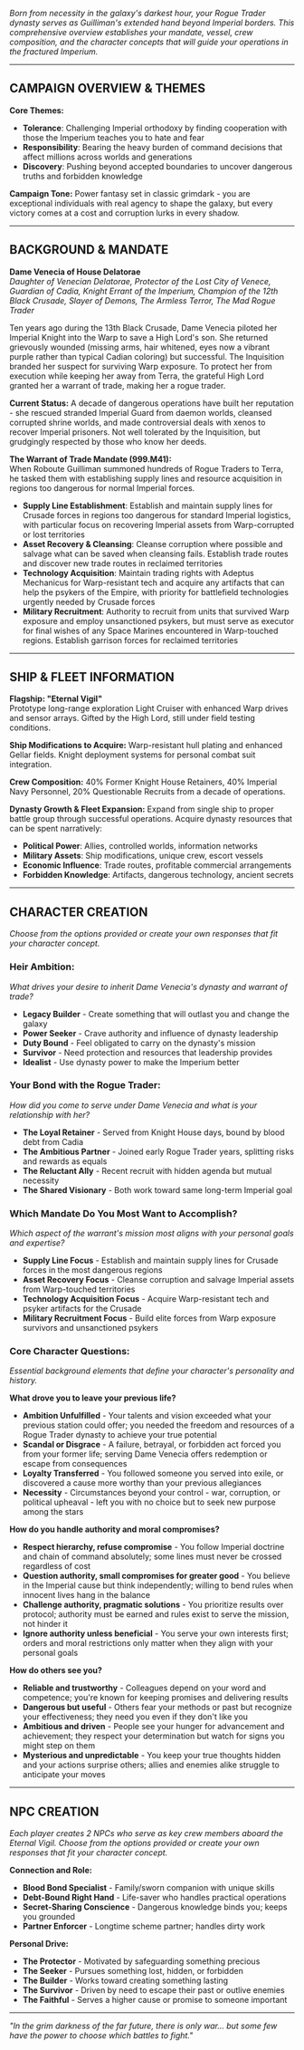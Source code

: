 *Born from necessity in the galaxy's darkest hour, your Rogue Trader dynasty serves as Guilliman's extended hand beyond Imperial borders. This comprehensive overview establishes your mandate, vessel, crew composition, and the character concepts that will guide your operations in the fractured Imperium.*

---

## CAMPAIGN OVERVIEW & THEMES

**Core Themes:**
- **Tolerance**: Challenging Imperial orthodoxy by finding cooperation with those the Imperium teaches you to hate and fear
- **Responsibility**: Bearing the heavy burden of command decisions that affect millions across worlds and generations  
- **Discovery**: Pushing beyond accepted boundaries to uncover dangerous truths and forbidden knowledge

**Campaign Tone:** Power fantasy set in classic grimdark - you are exceptional individuals with real agency to shape the galaxy, but every victory comes at a cost and corruption lurks in every shadow.

---


## BACKGROUND & MANDATE

**Dame Venecia of House Delatorae**  
*Daughter of Venecian Delatorae, Protector of the Lost City of Venece, Guardian of Cadia, Knight Errant of the Imperium, Champion of the 12th Black Crusade, Slayer of Demons, The Armless Terror, The Mad Rogue Trader*

Ten years ago during the 13th Black Crusade, Dame Venecia piloted her Imperial Knight into the Warp to save a High Lord's son. She returned grievously wounded (missing arms, hair whitened, eyes now a vibrant purple rather than typical Cadian coloring) but successful. The Inquisition branded her suspect for surviving Warp exposure. To protect her from execution while keeping her away from Terra, the grateful High Lord granted her a warrant of trade, making her a rogue trader.

**Current Status:** A decade of dangerous operations have built her reputation - she rescued stranded Imperial Guard from daemon worlds, cleansed corrupted shrine worlds, and made controversial deals with xenos to recover Imperial prisoners. Not well tolerated by the Inquisition, but grudgingly respected by those who know her deeds.

**The Warrant of Trade Mandate (999.M41):**  
When Roboute Guilliman summoned hundreds of Rogue Traders to Terra, he tasked them with establishing supply lines and resource acquisition in regions too dangerous for normal Imperial forces. 

- **Supply Line Establishment**: Establish and maintain supply lines for Crusade forces in regions too dangerous for standard Imperial logistics, with particular focus on recovering Imperial assets from Warp-corrupted or lost territories
- **Asset Recovery & Cleansing**: Cleanse corruption where possible and salvage what can be saved when cleansing fails. Establish trade routes and discover new trade routes in reclaimed territories
- **Technology Acquisition**: Maintain trading rights with Adeptus Mechanicus for Warp-resistant tech and acquire any artifacts that can help the psykers of the Empire, with priority for battlefield technologies urgently needed by Crusade forces
- **Military Recruitment**: Authority to recruit from units that survived Warp exposure and employ unsanctioned psykers, but must serve as executor for final wishes of any Space Marines encountered in Warp-touched regions. Establish garrison forces for reclaimed territories


---

## SHIP & FLEET INFORMATION

**Flagship: "Eternal Vigil"**  
Prototype long-range exploration Light Cruiser with enhanced Warp drives and sensor arrays. Gifted by the High Lord, still under field testing conditions.

**Ship Modifications to Acquire:** Warp-resistant hull plating and enhanced Gellar fields. Knight deployment systems for personal combat suit integration.

**Crew Composition:** 40% Former Knight House Retainers, 40% Imperial Navy Personnel, 20% Questionable Recruits from a decade of operations.

**Dynasty Growth & Fleet Expansion:** Expand from single ship to proper battle group through successful operations. Acquire dynasty resources that can be spent narratively:

- **Political Power**: Allies, controlled worlds, information networks
- **Military Assets**: Ship modifications, unique crew, escort vessels  
- **Economic Influence**: Trade routes, profitable commercial arrangements
- **Forbidden Knowledge**: Artifacts, dangerous technology, ancient secrets

---

## CHARACTER CREATION
*Choose from the options provided or create your own responses that fit your character concept.*


### **Heir Ambition:**
*What drives your desire to inherit Dame Venecia's dynasty and warrant of trade?*

- **Legacy Builder** - Create something that will outlast you and change the galaxy
- **Power Seeker** - Crave authority and influence of dynasty leadership  
- **Duty Bound** - Feel obligated to carry on the dynasty's mission
- **Survivor** - Need protection and resources that leadership provides
- **Idealist** - Use dynasty power to make the Imperium better

### **Your Bond with the Rogue Trader:**
*How did you come to serve under Dame Venecia and what is your relationship with her?*

- **The Loyal Retainer** - Served from Knight House days, bound by blood debt from Cadia
- **The Ambitious Partner** - Joined early Rogue Trader years, splitting risks and rewards as equals
- **The Reluctant Ally** - Recent recruit with hidden agenda but mutual necessity
- **The Shared Visionary** - Both work toward same long-term Imperial goal

### **Which Mandate Do You Most Want to Accomplish?**
*Which aspect of the warrant's mission most aligns with your personal goals and expertise?*

- **Supply Line Focus** - Establish and maintain supply lines for Crusade forces in the most dangerous regions
- **Asset Recovery Focus** - Cleanse corruption and salvage Imperial assets from Warp-touched territories  
- **Technology Acquisition Focus** - Acquire Warp-resistant tech and psyker artifacts for the Crusade
- **Military Recruitment Focus** - Build elite forces from Warp exposure survivors and unsanctioned psykers



### **Core Character Questions:**
*Essential background elements that define your character's personality and history.*

**What drove you to leave your previous life?**
- **Ambition Unfulfilled** - Your talents and vision exceeded what your previous station could offer; you needed the freedom and resources of a Rogue Trader dynasty to achieve your true potential
- **Scandal or Disgrace** - A failure, betrayal, or forbidden act forced you from your former life; serving Dame Venecia offers redemption or escape from consequences
- **Loyalty Transferred** - You followed someone you served into exile, or discovered a cause more worthy than your previous allegiances
- **Necessity** - Circumstances beyond your control - war, corruption, or political upheaval - left you with no choice but to seek new purpose among the stars

**How do you handle authority and moral compromises?**
- **Respect hierarchy, refuse compromise** - You follow Imperial doctrine and chain of command absolutely; some lines must never be crossed regardless of cost
- **Question authority, small compromises for greater good** - You believe in the Imperial cause but think independently; willing to bend rules when innocent lives hang in the balance
- **Challenge authority, pragmatic solutions** - You prioritize results over protocol; authority must be earned and rules exist to serve the mission, not hinder it
- **Ignore authority unless beneficial** - You serve your own interests first; orders and moral restrictions only matter when they align with your personal goals

**How do others see you?**
- **Reliable and trustworthy** - Colleagues depend on your word and competence; you're known for keeping promises and delivering results
- **Dangerous but useful** - Others fear your methods or past but recognize your effectiveness; they need you even if they don't like you
- **Ambitious and driven** - People see your hunger for advancement and achievement; they respect your determination but watch for signs you might step on them
- **Mysterious and unpredictable** - You keep your true thoughts hidden and your actions surprise others; allies and enemies alike struggle to anticipate your moves

---

## NPC CREATION 
*Each player creates 2 NPCs who serve as key crew members aboard the Eternal Vigil. Choose from the options provided or create your own responses that fit your character concept.*

**Connection and Role:**
- **Blood Bond Specialist** - Family/sworn companion with unique skills
- **Debt-Bound Right Hand** - Life-saver who handles practical operations
- **Secret-Sharing Conscience** - Dangerous knowledge binds you; keeps you grounded
- **Partner Enforcer** - Longtime scheme partner; handles dirty work

**Personal Drive:**
- **The Protector** - Motivated by safeguarding something precious
- **The Seeker** - Pursues something lost, hidden, or forbidden
- **The Builder** - Works toward creating something lasting
- **The Survivor** - Driven by need to escape their past or outlive enemies
- **The Faithful** - Serves a higher cause or promise to someone important


---

*"In the grim darkness of the far future, there is only war... but some few have the power to choose which battles to fight."*

